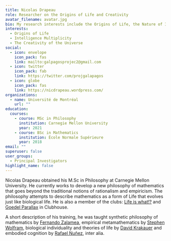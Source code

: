 ```yaml
---
title: Nicolas Drapeau
role: Researcher on the Origins of Life and Creativity
avatar_filename: avatar.jpg
bio: My research interests include the Origins of Life, the Nature of Intelligence and Creativity.
interests:
  - Origins of Life
  - Intelligence Multiplicity
  - The Creativity of the Universe
social:
  - icon: envelope
    icon_pack: fas
    link: mailto:galpagosprojec2@gmail.com
  - icon: twitter
    icon_pack: fab
    link: https://twitter.com/projgalapagos
  - icon: globe
    icon_pack: fas
    link: https://nicdrapeau.wordpress.com/
organizations:
  - name: Université de Montréal
    url: ""
education:
  courses:
    - course: MSc in Philosophy
      institution: Carnegie Mellon University
      year: 2021
    - course: BSc in Mathematics
      institution: École Normale Supérieure
      year: 2018
email: ""
superuser: false
user_groups:
  - Principal Investigators
highlight_name: false
---
```

Nicolas Drapeau obtained his M.Sc in Philosophy at Carnegie Mellon University. He currently works to develop a new philosophy of mathematics that goes beyond the traditional notions of rationalism and empiricism. The philosophy attempts to describe mathematics as a form of Life that evolves just like biological life. He is also a member of the clubs: [Life is what!?](https://www.clubhouse.com/club/life-is-what) and [Goedel Parallax](https://www.clubhouse.com/club/godels-parallax) in Clubhouse.

A short description of his training, he was taught synthetic philosophy of mathematics by [Fernando Zalamea](https://unal.academia.edu/FernandoZalamea), empirical metamathematics by [Stephen Wolfram](https://www.stephenwolfram.com/), biological individuality and theories of life by [David Krakauer](https://davidckrakauer.com/) and embodied cognition by [Rafael Nuñez](https://cogsci.ucsd.edu/~nunez/web/index.html), inter alia.
